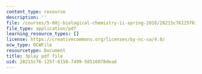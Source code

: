 ```yaml
---
content_type: resource
description: ''
file: /courses/5-08j-biological-chemistry-ii-spring-2016/28215c76125f6150749958516078dead_9zqKwTpT0eA.pdf
file_type: application/pdf
learning_resource_types: []
license: https://creativecommons.org/licenses/by-nc-sa/4.0/
ocw_type: OCWFile
resourcetype: Document
title: 3play pdf file
uid: 28215c76-125f-6150-7499-58516078dead
---
```

